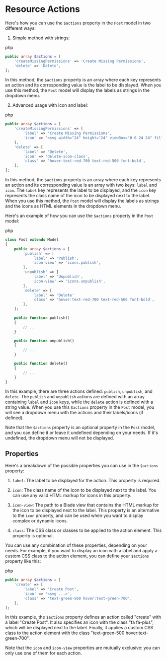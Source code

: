 # Resource Actions

Here's how you can use the `$actions` property in the `Post` model in two different ways:

1.  Simple method with strings:

php

```php
public array $actions = [
    'createMissingPermissions' => 'Create Missing Permissions',
    'delete' => 'Delete',
];
```

In this method, the `$actions` property is an array where each key represents an action and its corresponding value is the label to be displayed. When you use this method, the `Post` model will display the labels as strings in the dropdown menu.

2.  Advanced usage with icon and label:

php

```php
public array $actions = [
    'createMissingPermissions' => [
        'label' => 'Create Missing Permissions',
        'icon' => '<svg width="24" height="24" viewBox="0 0 24 24" fill="none" xmlns="http://www.w3.org/2000/svg"><path d="M3 8L15 8M15 8C15 9.65686 16.3431 11 18 11C19.6569 11 21 9.65685 21 8C21 6.34315 19.6569 5 18 5C16.3431 5 15 6.34315 15 8ZM9 16L21 16M9 16C9 17.6569 7.65685 19 6 19C4.34315 19 3 17.6569 3 16C3 14.3431 4.34315 13 6 13C7.65685 13 9 14.3431 9 16Z" stroke="black" stroke-width="2" stroke-linecap="round" stroke-linejoin="round"/></svg>',
    ],
    'delete' => [
        'label' => 'Delete',
        'icon' => 'delete-icon-class',
        'class' => 'hover:text-red-700 text-red-500 font-bold',
    ],
];
```

In this method, the `$actions` property is an array where each key represents an action and its corresponding value is an array with two keys: `label` and `icon`. The `label` key represents the label to be displayed, and the `icon` key represents the class name of the icon to be displayed next to the label. When you use this method, the `Post` model will display the labels as strings and the icons as HTML elements in the dropdown menu.

Here's an example of how you can use the `$actions` property in the `Post` model:

php

```php
class Post extends Model
{
    public array $actions = [
        'publish' => [
            'label' => 'Publish',
            'icon-view' => 'icons.publish',
        ],
        'unpublish' => [
            'label' => 'Unpublish',
            'icon-view' => 'icons.unpublish',
        ],
        'delete' => [
            'label' => 'Delete'
            'class' => 'hover:text-red-700 text-red-500 font-bold',
        ],
    ];

    public function publish()
    {
        // ...
    }

    public function unpublish()
    {
        // ...
    }

    public function delete()
    {
        // ...
    }
}
```

In this example, there are three actions defined: `publish`, `unpublish`, and `delete`. The `publish` and `unpublish` actions are defined with an array containing `label` and `icon` keys, while the `delete` action is defined with a string value. When you use this `$actions` property in the `Post` model, you will see a dropdown menu with the actions and their labels/icons (if defined).

Note that the `$actions` property is an optional property in the `Post` model, and you can define it or leave it undefined depending on your needs. If it's undefined, the dropdown menu will not be displayed.

## Properties

Here's a breakdown of the possible properties you can use in the `$actions` property:

1.  `label`: The label to be displayed for the action. This property is required.
    
2.  `icon`: The class name of the icon to be displayed next to the label. You can use any valid HTML markup for icons in this property.
    
3.  `icon-view`: The path to a Blade view that contains the HTML markup for the icon to be displayed next to the label. This property is an alternative to the `icon` property, and can be used when you want to display complex or dynamic icons.
    
4.  `class`: The CSS class or classes to be applied to the action element. This property is optional.
    

You can use any combination of these properties, depending on your needs. For example, if you want to display an icon with a label and apply a custom CSS class to the action element, you can define your `$actions` property like this:

php

```php
public array $actions = [
    'create' => [
        'label' => 'Create Post',
        'icon' => '<svg ...>',
        'class' => 'text-green-500 hover:text-green-700',
    ],
];
```

In this example, the `$actions` property defines an action called "create" with a label "Create Post". It also specifies an icon with the class "fa fa-plus", which will be displayed next to the label. Finally, it applies a custom CSS class to the action element with the class "text-green-500 hover:text-green-700".

Note that the `icon` and `icon-view` properties are mutually exclusive: you can only use one of them for each action.